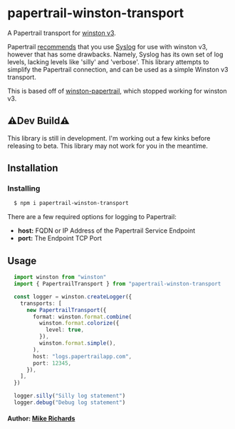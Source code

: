 # papertrail-winston-transport

A Papertrail transport for [winston v3][0].

Papertrail [recommends][2] that you use [Syslog][3] for use with winston v3, however that has some drawbacks.
Namely, Syslog has its own set of log levels, lacking levels like 'silly' and 'verbose'. This library attempts
to simplify the Papertrail connection, and can be used as a simple Winston v3 transport.

This is based off of [winston-papertrail][1], which stopped working for winston v3.

## ⚠️Dev Build⚠️

This library is still in development. I'm working out a few kinks before releasing to beta. This library may not
work for you in the meantime.



## Installation

### Installing

``` bash
  $ npm i papertrail-winston-transport
```

There are a few required options for logging to Papertrail:

* __host:__ FQDN or IP Address of the Papertrail Service Endpoint
* __port:__ The Endpoint TCP Port


## Usage
```typescript
  import winston from "winston"
  import { PapertrailTransport } from "papertrail-winston-transport

  const logger = winston.createLogger({
    transports: [
      new PapertrailTransport({
        format: winston.format.combine(
          winston.format.colorize({
            level: true,
          }),
          winston.format.simple(),
        ),
        host: "logs.papertrailapp.com",
        port: 12345,
      }),
    ],
  })

  logger.silly("Silly log statement")
  logger.debug("Debug log statement")
```

#### Author: [Mike Richards](https://twitter.com/MMRichards)

[0]: https://www.npmjs.com/package/winston
[1]: https://www.npmjs.com/package/winston-papertrail
[2]: https://www.papertrail.com/help/configuring-centralized-logging-from-nodejs-apps/
[3]: https://www.npmjs.com/package/winston-syslog
